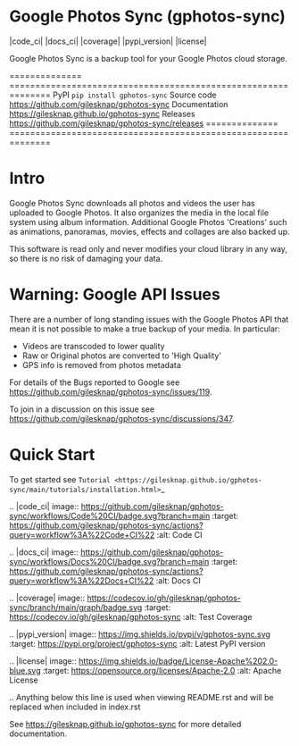 Google Photos Sync (gphotos-sync)
=================================

|code_ci| |docs_ci| |coverage| |pypi_version| |license|

Google Photos Sync is a backup tool for your Google Photos cloud storage.

============== ==============================================================
PyPI           ``pip install gphotos-sync``
Source code    https://github.com/gilesknap/gphotos-sync
Documentation  https://gilesknap.github.io/gphotos-sync
Releases       https://github.com/gilesknap/gphotos-sync/releases
============== ==============================================================

Intro
=====
Google Photos Sync downloads all photos and videos the user has uploaded to 
Google Photos. It also organizes the media in the local file system using 
album information. Additional Google Photos 'Creations' such as 
animations, panoramas, movies, effects and collages are also backed up.

This software is read only and never modifies your cloud library in any way,
so there is no risk of damaging your data. 

Warning: Google API Issues
==========================

There are a number of long standing issues with the Google Photos API that mean it is not possible
to make a true backup of your media. In particular:

- Videos are transcoded to lower quality
- Raw or Original photos are converted to 'High Quality'
- GPS info is removed from photos metadata

For details of the Bugs reported to Google see https://github.com/gilesknap/gphotos-sync/issues/119.

To join in a discussion on this issue see https://github.com/gilesknap/gphotos-sync/discussions/347.


Quick Start
===========

To get started see `Tutorial <https://gilesknap.github.io/gphotos-sync/main/tutorials/installation.html>`_


.. |code_ci| image:: https://github.com/gilesknap/gphotos-sync/workflows/Code%20CI/badge.svg?branch=main
    :target: https://github.com/gilesknap/gphotos-sync/actions?query=workflow%3A%22Code+CI%22
    :alt: Code CI

.. |docs_ci| image:: https://github.com/gilesknap/gphotos-sync/workflows/Docs%20CI/badge.svg?branch=main
    :target: https://github.com/gilesknap/gphotos-sync/actions?query=workflow%3A%22Docs+CI%22
    :alt: Docs CI

.. |coverage| image:: https://codecov.io/gh/gilesknap/gphotos-sync/branch/main/graph/badge.svg
    :target: https://codecov.io/gh/gilesknap/gphotos-sync
    :alt: Test Coverage

.. |pypi_version| image:: https://img.shields.io/pypi/v/gphotos-sync.svg
    :target: https://pypi.org/project/gphotos-sync
    :alt: Latest PyPI version

.. |license| image:: https://img.shields.io/badge/License-Apache%202.0-blue.svg
    :target: https://opensource.org/licenses/Apache-2.0
    :alt: Apache License

..
    Anything below this line is used when viewing README.rst and will be replaced
    when included in index.rst

See https://gilesknap.github.io/gphotos-sync for more detailed documentation.


